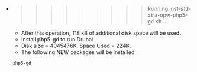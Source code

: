 * >>>>>>>>> Running inst-std-xtra-opw-php5-gd.sh ...
  * After this operation, 118 kB of additional disk space will be used.
  * Install php5-gd to run Drupal.
  * Disk size = 4045476K. Space Used = 224K.
  * The following NEW packages will be installed:
  ```bash
  php5-gd
  ```
